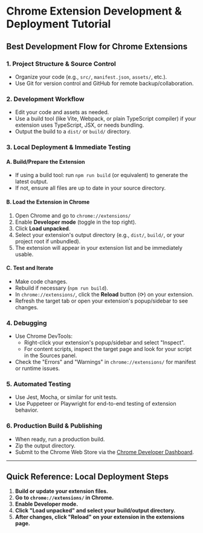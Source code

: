 # Chrome Extension Development & Deployment Tutorial

## Best Development Flow for Chrome Extensions

### 1. Project Structure & Source Control
- Organize your code (e.g., `src/`, `manifest.json`, `assets/`, etc.).
- Use Git for version control and GitHub for remote backup/collaboration.

### 2. Development Workflow
- Edit your code and assets as needed.
- Use a build tool (like Vite, Webpack, or plain TypeScript compiler) if your extension uses TypeScript, JSX, or needs bundling.
- Output the build to a `dist/` or `build/` directory.

### 3. Local Deployment & Immediate Testing

#### A. Build/Prepare the Extension
- If using a build tool: run `npm run build` (or equivalent) to generate the latest output.
- If not, ensure all files are up to date in your source directory.

#### B. Load the Extension in Chrome
1. Open Chrome and go to `chrome://extensions/`
2. Enable **Developer mode** (toggle in the top right).
3. Click **Load unpacked**.
4. Select your extension's output directory (e.g., `dist/`, `build/`, or your project root if unbundled).
5. The extension will appear in your extension list and be immediately usable.

#### C. Test and Iterate
- Make code changes.
- Rebuild if necessary (`npm run build`).
- In `chrome://extensions/`, click the **Reload** button (⟳) on your extension.
- Refresh the target tab or open your extension's popup/sidebar to see changes.

### 4. Debugging
- Use Chrome DevTools:
  - Right-click your extension's popup/sidebar and select "Inspect".
  - For content scripts, inspect the target page and look for your script in the Sources panel.
- Check the "Errors" and "Warnings" in `chrome://extensions/` for manifest or runtime issues.

### 5. Automated Testing
- Use Jest, Mocha, or similar for unit tests.
- Use Puppeteer or Playwright for end-to-end testing of extension behavior.

### 6. Production Build & Publishing
- When ready, run a production build.
- Zip the output directory.
- Submit to the Chrome Web Store via the [Chrome Developer Dashboard](https://chrome.google.com/webstore/devconsole).

---

## Quick Reference: Local Deployment Steps

1. **Build or update your extension files.**
2. **Go to `chrome://extensions/` in Chrome.**
3. **Enable Developer mode.**
4. **Click "Load unpacked" and select your build/output directory.**
5. **After changes, click "Reload" on your extension in the extensions page.** 